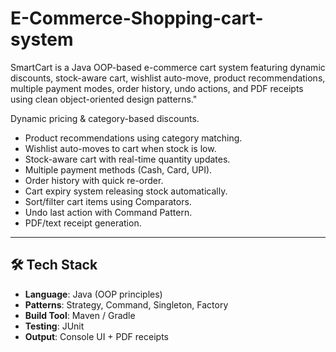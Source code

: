 # E-Commerce-Shopping-cart-system
SmartCart is a Java OOP-based e-commerce cart system featuring dynamic discounts, stock-aware cart, wishlist auto-move, product recommendations, multiple payment modes, order history, undo actions, and PDF receipts using clean object-oriented design patterns."

Dynamic pricing & category-based discounts.
- Product recommendations using category matching.
- Wishlist auto-moves to cart when stock is low.
- Stock-aware cart with real-time quantity updates.
- Multiple payment methods (Cash, Card, UPI).
- Order history with quick re-order.
- Cart expiry system releasing stock automatically.
- Sort/filter cart items using Comparators.
- Undo last action with Command Pattern.
- PDF/text receipt generation.

---

## 🛠 Tech Stack
- **Language**: Java (OOP principles)
- **Patterns**: Strategy, Command, Singleton, Factory
- **Build Tool**: Maven / Gradle
- **Testing**: JUnit
- **Output**: Console UI + PDF receipts
